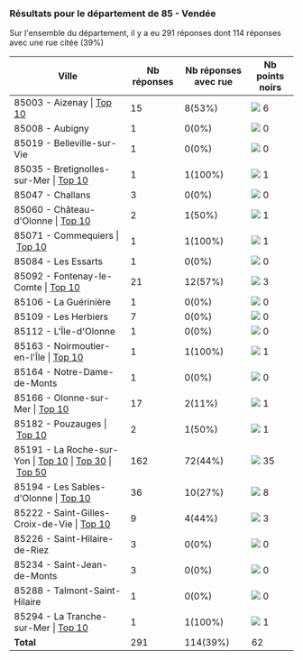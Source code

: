 ### Résultats pour le département de 85 - Vendée

Sur l'ensemble du département, il y a eu 291 réponses dont 114 réponses avec une rue citée (39%)

| Ville | Nb réponses | Nb réponses avec rue | Nb points noirs |
|-------------|-------------|----------------------|-----------------|
|85003 - Aizenay&nbsp;&#124;&nbsp;<a href='85003 - Aizenay_top6.md'>Top 10</a>|15|8(53%)|<img src="../../img/bar_9.gif" />&nbsp;6|
|85008 - Aubigny|1|0(0%)|<img src="../../img/bar_0.gif" />&nbsp;0|
|85019 - Belleville-sur-Vie|1|0(0%)|<img src="../../img/bar_0.gif" />&nbsp;0|
|85035 - Bretignolles-sur-Mer&nbsp;&#124;&nbsp;<a href='85035 - Bretignolles-sur-Mer_top1.md'>Top 10</a>|1|1(100%)|<img src="../../img/bar_1.gif" />&nbsp;1|
|85047 - Challans|3|0(0%)|<img src="../../img/bar_0.gif" />&nbsp;0|
|85060 - Château-d'Olonne&nbsp;&#124;&nbsp;<a href='85060 - Château-d_Olonne_top1.md'>Top 10</a>|2|1(50%)|<img src="../../img/bar_1.gif" />&nbsp;1|
|85071 - Commequiers&nbsp;&#124;&nbsp;<a href='85071 - Commequiers_top1.md'>Top 10</a>|1|1(100%)|<img src="../../img/bar_1.gif" />&nbsp;1|
|85084 - Les Essarts|1|0(0%)|<img src="../../img/bar_0.gif" />&nbsp;0|
|85092 - Fontenay-le-Comte&nbsp;&#124;&nbsp;<a href='85092 - Fontenay-le-Comte_top3.md'>Top 10</a>|21|12(57%)|<img src="../../img/bar_4.gif" />&nbsp;3|
|85106 - La Guérinière|1|0(0%)|<img src="../../img/bar_0.gif" />&nbsp;0|
|85109 - Les Herbiers|7|0(0%)|<img src="../../img/bar_0.gif" />&nbsp;0|
|85112 - L'Île-d'Olonne|1|0(0%)|<img src="../../img/bar_0.gif" />&nbsp;0|
|85163 - Noirmoutier-en-l'Île&nbsp;&#124;&nbsp;<a href='85163 - Noirmoutier-en-l_Île_top1.md'>Top 10</a>|1|1(100%)|<img src="../../img/bar_1.gif" />&nbsp;1|
|85164 - Notre-Dame-de-Monts|1|0(0%)|<img src="../../img/bar_0.gif" />&nbsp;0|
|85166 - Olonne-sur-Mer&nbsp;&#124;&nbsp;<a href='85166 - Olonne-sur-Mer_top1.md'>Top 10</a>|17|2(11%)|<img src="../../img/bar_1.gif" />&nbsp;1|
|85182 - Pouzauges&nbsp;&#124;&nbsp;<a href='85182 - Pouzauges_top1.md'>Top 10</a>|2|1(50%)|<img src="../../img/bar_1.gif" />&nbsp;1|
|85191 - La Roche-sur-Yon&nbsp;&#124;&nbsp;<a href='85191 - La Roche-sur-Yon_top10.md'>Top 10</a>&nbsp;&#124;&nbsp;<a href='85191 - La Roche-sur-Yon_top30.md'>Top 30</a>&nbsp;&#124;&nbsp;<a href='85191 - La Roche-sur-Yon_top35.md'>Top 50</a>|162|72(44%)|<img src="../../img/bar_56.gif" />&nbsp;35|
|85194 - Les Sables-d'Olonne&nbsp;&#124;&nbsp;<a href='85194 - Les Sables-d_Olonne_top8.md'>Top 10</a>|36|10(27%)|<img src="../../img/bar_12.gif" />&nbsp;8|
|85222 - Saint-Gilles-Croix-de-Vie&nbsp;&#124;&nbsp;<a href='85222 - Saint-Gilles-Croix-de-Vie_top3.md'>Top 10</a>|9|4(44%)|<img src="../../img/bar_4.gif" />&nbsp;3|
|85226 - Saint-Hilaire-de-Riez|3|0(0%)|<img src="../../img/bar_0.gif" />&nbsp;0|
|85234 - Saint-Jean-de-Monts|3|0(0%)|<img src="../../img/bar_0.gif" />&nbsp;0|
|85288 - Talmont-Saint-Hilaire|1|0(0%)|<img src="../../img/bar_0.gif" />&nbsp;0|
|85294 - La Tranche-sur-Mer&nbsp;&#124;&nbsp;<a href='85294 - La Tranche-sur-Mer_top1.md'>Top 10</a>|1|1(100%)|<img src="../../img/bar_1.gif" />&nbsp;1|
| **Total** |291|114(39%)|62|
